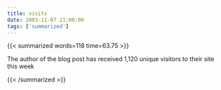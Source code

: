 ```yaml
---
title: visits
date: 2003-11-07 21:00:00
tags: ['summarized']
---
```


{{< summarized words=118 time=63.75 >}}

The author of the blog post has received 1,120 unique visitors to their site this week

{{< /summarized >}}